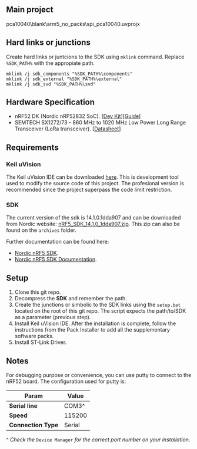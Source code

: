 
## Main project
pca10040\blank\arm5_no_packs\spi_pca10040.uvprojx

## Hard links or junctions
Create hard links or juntcions to the SDK using `mklink` command. Replace `%SDK_PATH%` with the appropiate path.

```
mklink /j sdk_components "%SDK_PATH%\components"
mklink /j sdk_external "%SDK_PATH%\external"
mklink /j sdk_svd "%SDK_PATH%\svd"
```

## Hardware Specification

* nRF52 DK (Nordic nRF52832 SoC). [[Dev Kit](https://www.nordicsemi.com/eng/Products/Bluetooth-low-energy/nRF52-DK)][[Guide](https://www.nordicsemi.com/eng/Products/Getting-started-with-the-nRF52-Development-Kit)]
* SEMTECH SX1272/73 - 860 MHz to 1020 MHz Low Power Long Range Transceiver (LoRa transceiver). [[Datasheet](https://www.semtech.com/uploads/documents/sx1272.pdf)]

## Requirements

### Keil uVision

The Keil uVision IDE can be downloaded [here](http://www2.keil.com/mdk5/install/). This is development tool used to modify the source code of this project. The profesional version is recommended since the project superpass the code limit restriction.

### SDK

The current version of the sdk is 14.1.0.1dda907 and can be downloaded from Nordic website: [nRF5_SDK_14.1.0_1dda907.zip](https://developer.nordicsemi.com/nRF5_SDK/nRF5_SDK_v14.x.x/nRF5_SDK_14.1.0_1dda907.zip). This zip can also be found on the `archives` folder.

Further documentation can be found here:
* [Nordic nRF5 SDK](https://developer.nordicsemi.com/nRF5_SDK/).
* [Nordic nRF5 SDK Documentation](http://infocenter.nordicsemi.com/index.jsp?topic=%2Fcom.nordic.infocenter.sdk5.v14.2.0%2Findex.html).

## Setup

1. Clone this git repo.
2. Decompress the **SDK** and remember the path.
3. Create the junctions or simbolic to the SDK links using the `setup.bat` located on the root of this git repo. The script expects the path/to/SDK as a parameter (previous step).
4. Install Keil uVision IDE. After the installation is complete, follow the instructions from the Pack Installer to add all the supplementary software packs.
5. Install ST-Link Driver.

## Notes

For debugging purpose or convenience, you can use putty to connect to the nRF52 board. The configuration used for putty is:

| Param | Value |
| ----- | ----- |
| **Serial line**     | COM3^   |
| **Speed**           | 115200  |
| **Connection Type** | Serial  |

^ *Check the* `Device Manager` *for the correct port number on your installation*.
